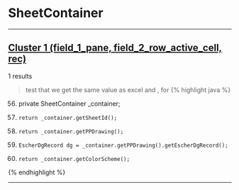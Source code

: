 # SheetContainer

***

## [Cluster 1 (field_1_pane, field_2_row_active_cell, rec)](./1)
1 results
> test that we get the same value as excel and , for 
{% highlight java %}
56. private SheetContainer _container;
75.     return _container.getSheetId();
90.     return _container.getPPDrawing();
269.     EscherDgRecord dg = _container.getPPDrawing().getEscherDgRecord();
345.     return _container.getColorScheme();
{% endhighlight %}

***

